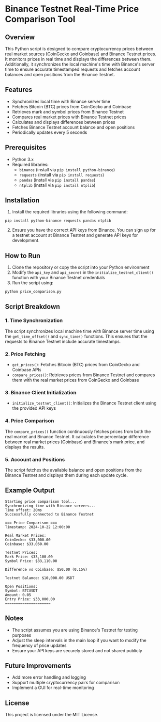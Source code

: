 # Binance Testnet Real-Time Price Comparison Tool

## Overview
This Python script is designed to compare cryptocurrency prices between real market sources (CoinGecko and Coinbase) and Binance Testnet prices. It monitors prices in real time and displays the differences between them. Additionally, it synchronizes the local machine's time with Binance's server time to ensure accurate timestamped requests and fetches account balances and open positions from the Binance Testnet.

## Features
- Synchronizes local time with Binance server time
- Fetches Bitcoin (BTC) prices from CoinGecko and Coinbase
- Retrieves mark and symbol prices from Binance Testnet
- Compares real market prices with Binance Testnet prices
- Calculates and displays differences between prices
- Fetches Binance Testnet account balance and open positions
- Periodically updates every 5 seconds

## Prerequisites
- Python 3.x
- Required libraries:
  - `binance` (install via `pip install python-binance`)
  - `requests` (install via `pip install requests`)
  - `pandas` (install via `pip install pandas`)
  - `ntplib` (install via `pip install ntplib`)

## Installation
1. Install the required libraries using the following command:
```bash
pip install python-binance requests pandas ntplib
```

2. Ensure you have the correct API keys from Binance. You can sign up for a testnet account at Binance Testnet and generate API keys for development.

## How to Run
1. Clone the repository or copy the script into your Python environment
2. Modify the `api_key` and `api_secret` in the `initialize_testnet_client()` function with your Binance Testnet credentials
3. Run the script using:
```bash
python price_comparison.py
```

## Script Breakdown

### 1. Time Synchronization
The script synchronizes local machine time with Binance server time using the `get_time_offset()` and `sync_time()` functions. This ensures that the requests to Binance Testnet include accurate timestamps.

### 2. Price Fetching
- `get_prices()`: Fetches Bitcoin (BTC) prices from CoinGecko and Coinbase APIs
- `compare_prices()`: Retrieves prices from Binance Testnet and compares them with the real market prices from CoinGecko and Coinbase

### 3. Binance Client Initialization
- `initialize_testnet_client()`: Initializes the Binance Testnet client using the provided API keys

### 4. Price Comparison
The `compare_prices()` function continuously fetches prices from both the real market and Binance Testnet. It calculates the percentage difference between real market prices (Coinbase) and Binance's mark price, and displays the results.

### 5. Account and Positions
The script fetches the available balance and open positions from the Binance Testnet and displays them during each update cycle.

## Example Output
```
Starting price comparison tool...
Synchronizing time with Binance servers...
Time offset: 20ms
Successfully connected to Binance Testnet

=== Price Comparison ===
Timestamp: 2024-10-22 12:00:00

Real Market Prices:
CoinGecko: $33,000.00
Coinbase: $33,050.00

Testnet Prices:
Mark Price: $33,100.00
Symbol Price: $33,110.00

Difference vs Coinbase: $50.00 (0.15%)

Testnet Balance: $10,000.00 USDT

Open Positions:
Symbol: BTCUSDT
Amount: 0.05
Entry Price: $33,000.00
=====================
```

## Notes
- The script assumes you are using Binance's Testnet for testing purposes
- Adjust the sleep intervals in the main loop if you want to modify the frequency of price updates
- Ensure your API keys are securely stored and not shared publicly

## Future Improvements
- Add more error handling and logging
- Support multiple cryptocurrency pairs for comparison
- Implement a GUI for real-time monitoring

## License
This project is licensed under the MIT License.
